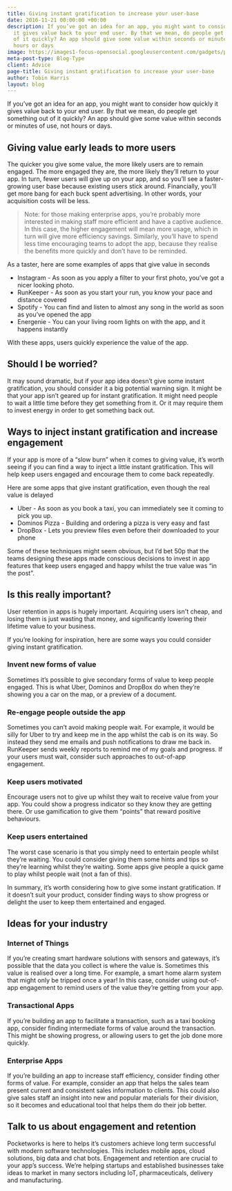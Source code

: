 ```yaml
---
title: Giving instant gratification to increase your user-base
date: 2016-11-21 00:00:00 +00:00
description: If you’ve got an idea for an app, you might want to consider how quickly
  it gives value back to your end user. By that we mean, do people get something out
  of it quickly? An app should give some value within seconds or minutes of use, not
  hours or days
image: https://images1-focus-opensocial.googleusercontent.com/gadgets/proxy?container=focus&resize_w=1024&refresh=2592000&url=https://pocketworks-website.s3.amazonaws.com/jogging.jpg
meta-post-type: Blog-Type
client: Advice
page-title: Giving instant gratification to increase your user-base
author: Tobin Harris
layout: blog
---
```


If you’ve got an idea for an app, you might want to consider how quickly it gives value back to your end user. By that we mean, do people get something out of it quickly? An app should give some value within seconds or minutes of use, not hours or days.

<!--more-->

## Giving value early leads to more users
The quicker you give some value, the more likely users are to remain engaged. The more engaged they are, the more likely they’ll return to your app. In turn, fewer users will give up on your app, and so you’ll see a faster-growing user base because existing users stick around. Financially, you’ll get more bang for each buck spent advertising. In other words, your acquisition costs will be less.

> Note: for those making enterprise apps, you’re probably more interested in making staff more efficient and have a captive audience. In this case, the higher engagement will mean more usage, which in turn will give more efficiency savings. Similarly, you’ll have to spend less time encouraging teams to adopt the app, because they realise the benefits more quickly and don’t have to be reminded.

As a taster, here are some examples of apps that give value in seconds

* Instagram -  As soon as you apply a filter to your first photo, you’ve got a nicer looking photo.
* RunKeeper - As soon as you start your run, you know your pace and distance covered
* Spotify - You can find and listen to almost any song in the world as soon as you’ve opened the app
* Energenie - You can your living room lights on with the app, and it happens instantly

With these apps, users quickly experience the value of the app.

## Should I be worried?
It may sound dramatic, but if your app idea doesn’t give some instant gratification, you should consider it a big potential warning sign. It might be that your app isn’t geared up for instant gratification. It might need people to wait a little time before they get something from it. Or it may require them to invest energy in order to get something back out.  

## Ways to inject instant gratification and increase engagement
If your app is more of a “slow burn” when it comes to giving value, it’s worth seeing if you can find a way to inject a little instant gratification. This will help keep users engaged and encourage them to come back repeatedly.

Here are some apps that give instant gratification, even though the real value is delayed

* Uber - As soon as you book a taxi, you can immediately see it coming to pick you up.
* Dominos Pizza - Building and ordering a pizza is very easy and fast
* DropBox - Lets you preview files even before their downloaded to your phone

Some of these techniques might seem obvious, but I’d bet 50p that the teams designing these apps made conscious decisions to invest in app features that keep users engaged and happy whilst the true value was “in the post”.

## Is this really important?
User retention in apps is hugely important. Acquiring users isn't cheap, and losing them is just wasting that money, and significantly lowering their lifetime value to your business.

If you’re looking for inspiration, here are some ways you could consider giving instant gratification.

### Invent new forms of value
Sometimes it’s possible to give secondary forms of value to keep people engaged. This is what Uber, Dominos and DropBox do when they’re showing you a car on the map, or a preview of a document.  

### Re-engage people outside the app
Sometimes you can’t avoid making people wait. For example, it would be silly for Uber to try and keep me in the app whilst the cab is on its way. So instead they send me emails and push notifications to draw me back in. RunKeeper sends weekly reports to remind me of my goals and progress. If your users must wait, consider such approaches to out-of-app engagement.

### Keep users motivated
Encourage users not to give up whilst they wait to receive value from your app. You could show a progress indicator so they know they are getting there. Or use gamification to give them “points” that reward positive behaviours.

### Keep users entertained
The worst case scenario is that you simply need to entertain people whilst they’re waiting. You could consider giving them some hints and tips so they’re learning whilst they’re waiting. Some apps give people a quick game to play whilst people wait (not a fan of this).

In summary, it’s worth considering how to give some instant gratification. If it doesn’t suit your product, consider finding ways to show progress or delight the user to keep them entertained and engaged.

## Ideas for your industry

### Internet of Things
If you’re creating smart hardware solutions with sensors and gateways, it’s possible that the data you collect is where the value is. Sometimes this value is realised over a long time. For example, a smart home alarm system that might only be tripped once a year! In this case, consider using out-of-app engagement to remind users of the value they’re getting from your app.

### Transactional Apps
If you’re building an app to facilitate a transaction, such as a taxi booking app, consider finding intermediate forms of value around the transaction. This might be showing progress, or allowing users to get the job done more quickly.

### Enterprise Apps
If you’re building an app to increase staff efficiency, consider finding other forms of value. For example, consider an app that helps the sales team present current and consistent sales information to clients. This could also give sales staff an insight into new and popular materials for their division, so it becomes and educational tool that helps them do their job better.

## Talk to us about engagement and retention

Pocketworks is here to helps it’s customers achieve long term successful with modern software technologies. This includes mobile apps, cloud solutions, big data and chat bots. Engagement and retention are crucial to your app’s success. We’re helping startups and established businesses take ideas to market in many sectors including IoT, pharmaceuticals, delivery and manufacturing.
